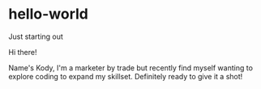 # hello-world
Just starting out

Hi there!

Name's Kody, I'm a marketer by trade but recently find myself wanting to explore coding to expand my skillset.  Definitely ready to give it a shot!
